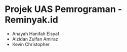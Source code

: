# Projek UAS Pemrograman -Reminyak.id
- Anayah Hanifah Elsyaf
- Alzidan Zulfan Amiraz
- Kevin Christopher
